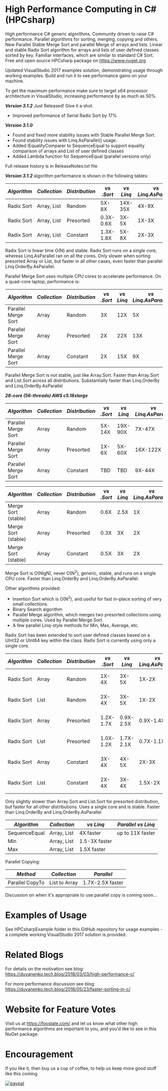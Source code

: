 # High Performance Computing in C# (HPCsharp)

High performance C# generic algorithms. Community driven to raise C# performance.
Parallel algorithms for sorting, merging, copying and others. New Parallel Stable Merge Sort and parallel Merge of arrays and lists.
Linear and stable Radix Sort algorithm for arrays and lists of user defined classes sorted by key. Familiar interfaces, which
are similar to standard C# Sort. Free and open source HPCsharp package on https://www.nuget.org

Updated VisualStudio 2017 examples solution, demonstrating usage through working examples. Build and run it to see performance gains on your machine.

To get the maximum performance make sure to target x64 processor architecture in VisualStudio, increasing performance by as much as 50%.

**_Version 3.1.2_** Just Released! Give it a shot.

- Improved performance of Serial Radix Sort by 17%

**_Version 3.1.0_** 

- Found and fixed more stability issues with Stable Parallel Merge Sort.
- Found stability issues with Linq.AsParallel() usage.
- Added IEqualityComparer to SequenceEqual to support equality comparison of arrays and List of user defined classes
- Added Lambda function for SequenceEqual (parallel versions only)

Full release history is in ReleaseNotes.txt file

**_Version 3.1.2_** algorithm performance is shown in the following tables:

*Algorithm*|*Collection*|*Distribution*|*vs .Sort*|*vs Linq*|*vs Linq.AsParallel*|*MegaInts/sec*|*Data Type*
--- | --- | --- | --- | --- | --- | --- | ---
Radix Sort|Array, List|Random|5X-8X|14X-35X|4X-9X|82|UInt32
Radix Sort|Array, List|Presorted|0.3X-0.6X|3X-5X|1X-3X|48|UInt32
Radix Sort|Array, List|Constant|1.3X-1.8X|5X-8X|2X-3X||UInt32

Radix Sort is linear time O(N) and stable. Radix Sort runs on a single core, whereas Linq.AsParallel ran on all the cores.
Only slower when sorting presorted Array or List, but faster in all other cases, even faster than parallel Linq.OrderBy.AsParallel.

Parallel Merge Sort uses multiple CPU cores to accelerate performance. On a quad-core laptop, performance is:

*Algorithm*|*Collection*|*Distribution*|*vs .Sort*|*vs Linq*|*vs Linq.AsParallel*|*Description*
--- | --- | --- | --- | --- | --- | ---
Parallel Merge Sort|Array|Random|3X|12X|5X|25 MegaInt32s/sec
Parallel Merge Sort|Array|Presorted|2X|22X|13X|110 MegaInt32s/sec
Parallel Merge Sort|Array|Constant|2X|15X|9X|74 MegaInt32s/sec

Parallel Merge Sort is not stable, just like Array.Sort. Faster than Array.Sort and List.Sort across all distributions.
Substantially faster than Linq.OrderBy and Linq.OrderBy.AsParallel

**_28-core (56-threads) AWS c5.18xlarge_**

*Algorithm*|*Collection*|*Distribution*|*vs .Sort*|*vs Linq*|*vs Linq.AsParallel*|*Description*
--- | --- | --- | --- | --- | --- | ---
Parallel Merge Sort|Array|Random|5X-14X|19X-90X|7X-47X|
Parallel Merge Sort|Array|Presorted|1X-6X|5X-60X|16X-122X|
Parallel Merge Sort|Array|Constant|TBD|TBD|9X-44X|

*Algorithm*|*Collection*|*Distribution*|*vs .Sort*|*vs Linq*|*vs Linq.AsParallel*|*Description*
--- | --- | --- | --- | --- | --- | ---
Merge Sort (stable)|Array|Random|0.6X|2.5X|1X|5 MegaInt32s/sec
Merge Sort (stable)|Array|Presorted|0.3X|3X|2X|17 MegaInt32s/sec
Merge Sort (stable)|Array|Constant|0.5X|3X|2X|15 MegaInt32s/sec

Merge Sort is O(NlgN), never O(N<sup>2</sup>), generic, stable, and runs on a single CPU core. Faster than Linq.OrderBy and Linq.OrderBy.AsParallel.

Other algorithms provided:
- Insertion Sort which is O(N<sup>2</sup>), and useful for fast in-place sorting of very small collections.
- Binary Search algorithm
- Parallel Merge algorithm, which merges two presorted collections using multiple cores. Used by Parallel Merge Sort.
- A few parallel Linq-style methods for Min, Max, Average, etc.

Radix Sort has been extended to sort user defined classes based on a UInt32 or UInt64 key within the class. Radix Sort is currently using only a single core.

*Algorithm*|*Collection*|*Distribution*|*vs .Sort*|*vs Linq*|*vs Linq.AsParallel*|*Description*
--- | --- | --- | --- | --- | --- | ---
Radix Sort|Array|Random|1X-4X|3X-5X|1X-2X|User defined class
Radix Sort|List|Random|2X-4X|3X-5X|1X-2X|User defined class
Radix Sort|Array|Presorted|1.2X-1.7X|0.9X-2.5X|0.9X-1.4X|User defined class
Radix Sort|List|Presorted|1.0X-1.2X|1.7X-2.1X|0.7X-1.1X|User defined class
Radix Sort|Array|Constant|3X-4X|4X-5X|2X-3X|User defined class
Radix Sort|List|Constant|2X-4X|3X-4X|1.5X-2X|User defined class

Only slightly slower than Array.Sort and List.Sort for presorted distribution, but faster for all other distributions. Uses a single core and is stable.
Faster than Linq.OrderBy and Linq.OrderBy.AsParallel

*Algorithm*|*Collection*|*vs Linq*|*Parallel vs Linq*
--- | --- | --- | ---
SequenceEqual|Array, List|4X faster|up to 11X faster
Min|Array, List|1.5-3X faster
Max|Array, List|1.5X faster

Parallel Copying:

*Method*|*Collection*|*Parallel*
--- | --- | ---
Parallel CopyTo|List to Array|1.7X-2.5X faster

Discussion on when it's appropriate to use parallel copy is coming soon...

# Examples of Usage
See HPCsharpExample folder in this GitHub repository for usage examples - a complete working VisualStudio 2017 solution is provided.

# Related Blogs
For details on the motivation see blog:
https://duvanenko.tech.blog/2018/03/03/high-performance-c/

For more performance discussion see blog:
https://duvanenko.tech.blog/2018/05/23/faster-sorting-in-c/

# Website for Feature Votes
Visit us at https://foostate.com/ and let us know what other high performance algorithms are important to you, and you'd like to see in this NuGet package.

# Encouragement
If you like it, then buy us a cup of coffee, to help us keep more good stuff like this coming

[![paypal](https://www.paypalobjects.com/en_US/i/btn/btn_donateCC_LG.gif)](https://www.paypal.com/cgi-bin/webscr?cmd=_s-xclick&hosted_button_id=LDD8L7UPAC7QL)
